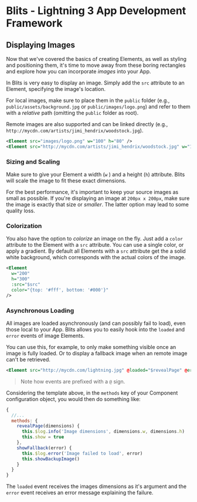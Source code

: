 # Blits - Lightning 3 App Development Framework

## Displaying Images


Now that we've covered the basics of creating Elements, as well as styling and positioning them, it's time to move away from these boring rectangles and explore how you can incorporate _images_ into your App.

In Blits is very easy to display an image. Simply add the `src` attribute to an Element, specifying the image's location.

For local images, make sure to place them in the `public` folder (e.g., `public/assets/background.jpg` or `public/images/logo.png`) and refer to them with a _relative_ path (omitting the `public` folder as root).

Remote images are also supported and can be linked directly (e.g., `http://mycdn.com/artists/jimi_hendrix/woodstock.jpg`).

```xml
<Element src="images/logo.png" w="100" h="80" />
<Element src="http://mycdn.com/artists/jimi_hendrix/woodstock.jpg" w="1920" h="1080" />
```

### Sizing and Scaling

Make sure to give your Element a width (`w` ) and a height (`h`) attribute. Blits will scale the image to fit these exact dimensions.

For the best performance, it's important to keep your source images as small as possible. If you're displaying an image at `200px x 200px`, make sure the image is exactly that size or _smaller_. The latter option may lead to some quality loss.

### Colorization

You also have the option to _colorize_ an image on the fly. Just add a `color` attribute to the Element with a `src` attribute. You can use a single color, or apply a gradient. By default all Elements with a `src` attribute get the a solid white background, which corresponds with the actual colors of the image.

```xml
<Element
  w="200"
  h="300"
  :src="$src"
  color="{top: '#fff', bottom: '#000'}"
/>
```

### Asynchronous Loading

All images are loaded asynchronously (and can possibly fail to load), even those local to your App. Blits allows you to easily hook into the `loaded` and `error` events of image Elements.

You can use this, for example, to only make something visible once an image is fully loaded. Or to display a fallback image when an remote image can't be retrieved.

```xml
<Element src="http://mycdn.com/lightning.jpg" @loaded="$revealPage" @error="$showFallback" />
```

> Note how events are prefixed with a `@` sign.

Considering the template above, in the `methods` key of your Component configuration object, you would then do something like:

```js
{
  //...
  methods: {
    revealPage(dimensions) {
      this.$log.info('Image dimensions', dimensions.w, dimensions.h)
      this.show = true
    },
    showFallback(error) {
      this.$log.error('Image failed to load', error)
      this.showBackupImage()
    }
  }
}
```

The `loaded` event receives the images dimensions as it's argument and the `error` event receives an error message explaining the failure.

